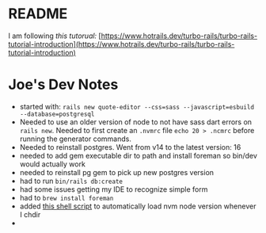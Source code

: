 # README

I am following _this tutorual:_ [https://www.hotrails.dev/turbo-rails/turbo-rails-tutorial-introduction](https://www.hotrails.dev/turbo-rails/turbo-rails-tutorial-introduction)

# Joe's Dev Notes

* started with: `rails new quote-editor --css=sass --javascript=esbuild --database=postgresql`
* Needed to use an older version of node to not have sass dart errors on `rails new`. Needed to first create an `.nvmrc` file `echo 20 > .ncmrc` before running the generator commands.
* Needed to reinstall postgres. Went from v14 to the latest version: 16
* needed to add gem executable dir to path and install foreman so bin/dev would actually work
* needed to reinstall pg gem to pick up new postgres version
* had to run `bin/rails db:create`
* had some issues getting my IDE to recognize simple form
* had to `brew install foreman`
* added [this shell script](https://github.com/nvm-sh/nvm?tab=readme-ov-file#zsh) to automatically load nvm node version whenever I chdir
* 
